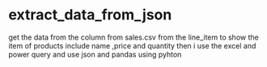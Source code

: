 # extract_data_from_json
get the data from the column from sales.csv from the line_item to show the item of products include name ,price and quantity 
then i use the excel and power query and use json and pandas using pyhton 
